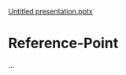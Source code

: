 [Untitled presentation.pptx](https://github.com/durgesh-developer/Reference-Point/files/7171429/Untitled.presentation.pptx)
# Reference-Point
...
